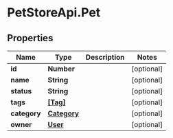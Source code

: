# PetStoreApi.Pet

## Properties

Name | Type | Description | Notes
------------ | ------------- | ------------- | -------------
**id** | **Number** |  | [optional] 
**name** | **String** |  | [optional] 
**status** | **String** |  | [optional] 
**tags** | [**[Tag]**](Tag.md) |  | [optional] 
**category** | [**Category**](.md) |  | [optional] 
**owner** | [**User**](.md) |  | [optional] 


